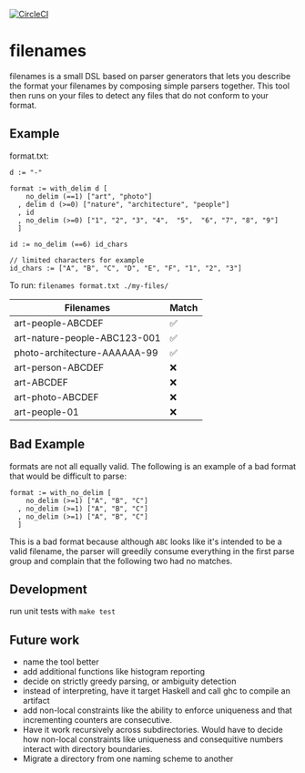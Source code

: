 [![CircleCI](https://circleci.com/gh/nathaniel-may/filenames.svg?style=svg)](https://circleci.com/gh/nathaniel-may/filenames)

# filenames

filenames is a small DSL based on parser generators that lets you describe the format your filenames by composing simple parsers together. This tool then runs on your files to detect any files that do not conform to your format.

## Example

format.txt:

```
d := "-"

format := with_delim d [
    no_delim (==1) ["art", "photo"]
  , delim d (>=0) ["nature", "architecture", "people"]
  , id
  , no_delim (>=0) ["1", "2", "3", "4",  "5",  "6", "7", "8", "9"]
  ]

id := no_delim (==6) id_chars

// limited characters for example
id_chars := ["A", "B", "C", "D", "E", "F", "1", "2", "3"]
```

To run:
`filenames format.txt ./my-files/`

| Filenames                    | Match |
|------------------------------|-------|
| art-people-ABCDEF            | ✅    |
| art-nature-people-ABC123-001 | ✅    |
| photo-architecture-AAAAAA-99 | ✅    |
| art-person-ABCDEF            | ❌    |
| art-ABCDEF                   | ❌    |
| art-photo-ABCDEF             | ❌    |
| art-people-01                | ❌    |

## Bad Example
formats are not all equally valid. The following is an example of a bad format that would be difficult to parse:

```
format := with_no_delim [
    no_delim (>=1) ["A", "B", "C"]
  , no_delim (>=1) ["A", "B", "C"]
  , no_delim (>=1) ["A", "B", "C"]
  ]
```

This is a bad format because although `ABC` looks like it's intended to be a valid filename, the parser will greedily consume everything in the first parse group and complain that the following two had no matches.

## Development

run unit tests with `make test`

## Future work
- name the tool better
- add additional functions like histogram reporting
- decide on strictly greedy parsing, or ambiguity detection
- instead of interpreting, have it target Haskell and call ghc to compile an artifact
- add non-local constraints like the ability to enforce uniqueness and that incrementing counters are consecutive. 
- Have it work recursively across subdirectories. Would have to decide how non-local constraints like uniqueness and consequitive numbers interact with directory boundaries.
- Migrate a directory from one naming scheme to another
